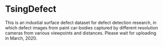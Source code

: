 # TsingDefect
This is an industial surface defect dataset for defect detection research, in which defect images from paint car-bodies captured by different resolution cameras from various viewpoints and distances. Please wait for uploading in March, 2020.
